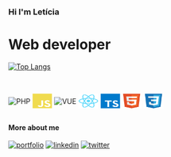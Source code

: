 ### Hi I'm Letícia

# Web developer 


<div align="left">    
  
  [![Top Langs](https://github-readme-stats.vercel.app/api/top-langs/?username=lesantosx&layout=compact&theme=tokyonight)](https://github.com/lesantosx/github-readme-stats)
</div>

##

<div style="display: inline_block"><br>
  <img align="center" alt="PHP" height="40" width="50" src="https://cdn.jsdelivr.net/gh/devicons/devicon/icons/php/php-plain.svg"> 
  <img align="center" alt="JS" height="30" width="40" src="https://raw.githubusercontent.com/devicons/devicon/master/icons/javascript/javascript-plain.svg">
  <img align="center" alt="VUE" height="30" width="40" src="https://cdn.jsdelivr.net/gh/devicons/devicon/icons/vuejs/vuejs-original.svg">  
  <img align="center" alt="REACT" height="30" width="40" src="https://raw.githubusercontent.com/devicons/devicon/master/icons/react/react-original.svg">
  <img align="center" alt="TS" height="30" width="40" src="https://raw.githubusercontent.com/devicons/devicon/master/icons/typescript/typescript-plain.svg">
  <img align="center" alt="HTML" height="30" width="40" src="https://raw.githubusercontent.com/devicons/devicon/master/icons/html5/html5-original.svg">
  <img align="center" alt="CSS" height="30" width="40" src="https://raw.githubusercontent.com/devicons/devicon/master/icons/css3/css3-original.svg">  
</div>

##

<div> 
  <h4>More about me</h4>
  
  [![portfolio](https://img.shields.io/badge/my_portfolio-000?style=for-the-badge&logo=ko-fi&logoColor=white)]([https://katherineoelsner.com/](https://portfolio-lesantosx.vercel.app/))
  [![linkedin](https://img.shields.io/badge/linkedin-0A66C2?style=for-the-badge&logo=linkedin&logoColor=white)]([https://www.linkedin.com/](https://www.linkedin.com/in/lesantosx))
  [![twitter](https://img.shields.io/badge/-Instagram-%23E4405F?style=for-the-badge&amp;logo=instagram&amp;logoColor=white)]([https://twitter.com/](https://www.instagram.com/lets.codegirl))
 
</div>
